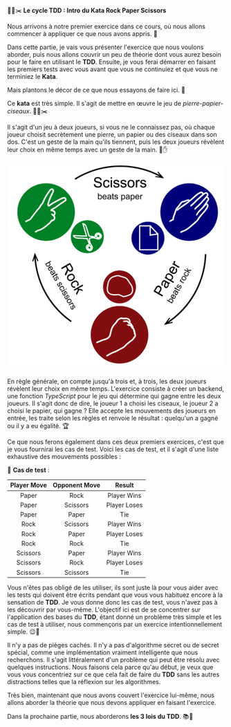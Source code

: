🧱📃✂️ **Le cycle TDD : Intro du Kata Rock Paper Scissors**

Nous arrivons à notre premier exercice dans ce cours, où nous allons commencer à appliquer ce que nous avons appris. 💪

Dans cette partie, je vais vous présenter l'exercice que nous voulons aborder, puis nous allons couvrir un peu de théorie dont vous aurez besoin pour le faire en utilisant le **TDD**. Ensuite, je vous ferai démarrer en faisant les premiers tests avec vous avant que vous ne continuiez et que vous ne terminiez le **Kata**.

Mais plantons le décor de ce que nous essayons de faire ici. 🌱

Ce **kata** est très simple. Il s'agit de mettre en œuvre le jeu de _pierre-papier-ciseaux_. 🧱📃✂️

Il s'agit d'un jeu à deux joueurs, si vous ne le connaissez pas, où chaque joueur choisit secrètement une pierre, un papier ou des ciseaux dans son dos. C'est un geste de la main qu'ils tiennent, puis les deux joueurs révèlent leur choix en même temps avec un geste de la main. 🤚✋

![img.png](rock-paper-scissors.png "Source Wikipedia")

En règle générale, on compte jusqu'à trois et, à trois, les deux joueurs révèlent leur choix en même temps. L'exercice consiste à créer un backend, une fonction _TypeScript_ pour le jeu qui détermine qui gagne entre les deux joueurs. Il s'agit donc de dire, le joueur 1 a choisi les ciseaux, le joueur 2 a choisi le papier, qui gagne ? Elle accepte les mouvements des joueurs en entrée, les traite selon les règles et renvoie le résultat : quelqu'un a gagné ou il y a eu égalité. 🏆

Ce que nous ferons également dans ces deux premiers exercices, c'est que je vous fournirai les cas de test. Voici les cas de test, et il s'agit d'une liste exhaustive des mouvements possibles :

📝 **Cas de test** :

|  Player Move  |  Opponent Move  |  Result  |
|:-------------:|:---------------:|:--------:|
| Paper | Rock | Player Wins | 
| Paper | Scissors | Player Loses | 
| Paper | Paper | Tie | 
| Rock | Scissors | Player Wins | 
| Rock | Paper | Player Loses | 
| Rock | Rock | Tie | 
| Scissors | Paper | Player Wins | 
| Scissors | Rock | Player Loses | 
| Scissors | Scissors | Tie | 

Vous n'êtes pas obligé de les utiliser, ils sont juste là pour vous aider avec les tests qui doivent être écrits pendant que vous vous habituez encore à la sensation de **TDD**. Je vous donne donc les cas de test, vous n'avez pas à les découvrir par vous-même. L'objectif ici est de se concentrer sur l'application des bases du **TDD**, étant donné un problème très simple et les cas de test à utiliser, nous commençons par un exercice intentionnellement simple. 😉🧪

Il n'y a pas de pièges cachés. Il n'y a pas d'algorithme secret ou de secret spécial, comme une implémentation vraiment intelligente que nous recherchons. Il s'agit littéralement d'un problème qui peut être résolu avec quelques instructions. Nous faisons cela parce qu'au début, je veux que vous vous concentriez sur ce que cela fait de faire du **TDD** sans les autres distractions telles que la réflexion sur les algorithmes.

Très bien, maintenant que nous avons couvert l'exercice lui-même, nous allons aborder la théorie que nous devons appliquer en faisant l'exercice.

Dans la prochaine partie, nous aborderons **les 3 lois du TDD**. 📚🧪